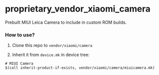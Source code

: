 # proprietary_vendor_xiaomi_camera

Prebuilt MIUI Leica Camera to include in custom ROM builds.

### How to use?

1. Clone this repo to `vendor/xiaomi/camera`

2. Inherit it from `device.mk` in device tree:

```
# MIUI Camera
$(call inherit-product-if-exists, vendor/xiaomi/camera/miuicamera.mk)
```